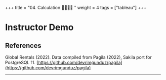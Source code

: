 +++
title = "04. Calculation 👩‍🏫🧑‍🏫 "
weight = 4
tags = ["tableau"] 
+++
# Instructor Demo

## References

Global Rentals (2022). Data compiled from Pagila (2022), Sakila port for PostgreSQL 11.
[https://github.com/devrimgunduz/pagila](https://github.com/devrimgunduz/pagila)

- - -